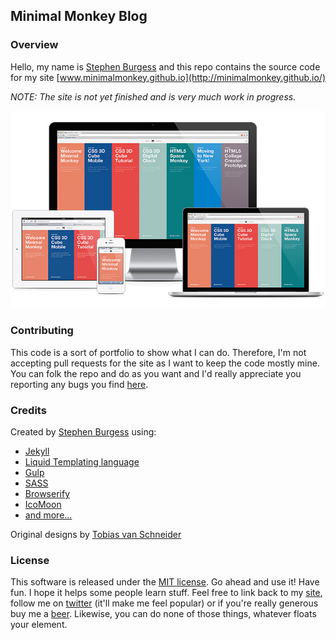 ## Minimal Monkey Blog

### Overview

Hello, my name is [Stephen Burgess](https://twitter.com/minimalmonkey) and this repo contains the source code for my site [www.minimalmonkey.github.io](http://minimalmonkey.github.io/)

*NOTE: The site is not yet finished and is very much work in progress.*

![Responsive site shown on multiple devices](images/welcome-minimal-monkey/responsive.jpg)

### Contributing

This code is a sort of portfolio to show what I can do. Therefore, I'm not accepting pull requests for the site as I want to keep the code mostly mine. You can folk the repo and do as you want and I'd really appreciate you reporting any bugs you find [here](https://github.com/minimalmonkey/minimalmonkey.github.io/issues).

### Credits

Created by [Stephen Burgess](https://twitter.com/minimalmonkey) using:

- [Jekyll](http://jekyllrb.com/)
- [Liquid Templating language](http://liquidmarkup.org/)
- [Gulp](http://gulpjs.com/)
- [SASS](http://sass-lang.com/)
- [Browserify](http://browserify.org/)
- [IcoMoon](https://icomoon.io/)
- [and more...](package.json)

Original designs by [Tobias van Schneider](https://twitter.com/schneidertobias)

### License

This software is released under the [MIT license](LICENSE). Go ahead and use it! Have fun. I hope it helps some people learn stuff. Feel free to link back to my [site](http://minimalmonkey.com/), follow me on [twitter](https://twitter.com/minimalmonkey) (it'll make me feel popular) or if you're really generous buy me a [beer](http://25.media.tumblr.com/bc8dc63e3714bc7dfa694f31195cccfd/tumblr_mkuttrDdLz1s0zc1wo1_500.jpg). Likewise, you can do none of those things, whatever floats your element.
